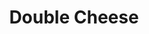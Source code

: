 ---
title: 'Double Cheese'
description: 'Lorem ipsum dolor sit amet consectetur adipisicing elit. Obcaecati sint cumque voluptatem cupiditate odit corporis.'
price: 79
---
